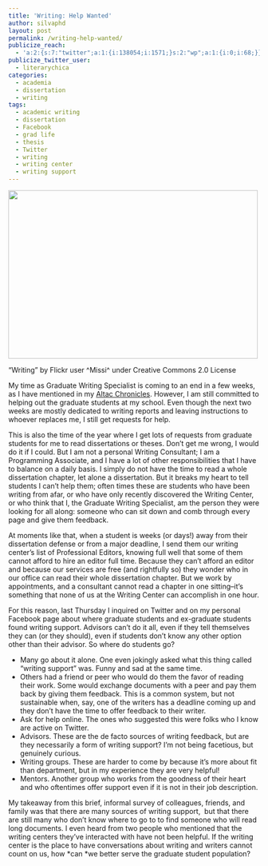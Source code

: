 ```yaml
---
title: 'Writing: Help Wanted'
author: silvaphd
layout: post
permalink: /writing-help-wanted/
publicize_reach:
  - 'a:2:{s:7:"twitter";a:1:{i:138054;i:1571;}s:2:"wp";a:1:{i:0;i:68;}}'
publicize_twitter_user:
  - literarychica
categories:
  - academia
  - dissertation
  - writing
tags:
  - academic writing
  - dissertation
  - Facebook
  - grad life
  - thesis
  - Twitter
  - writing
  - writing center
  - writing support
---
```

<div class="wp-caption aligncenter" style="width: 510px">
  <a href="http://www.flickr.com/photos/15481483@N06/6951897575/"><img alt="" src="http://farm8.staticflickr.com/7208/6951897575_5486c2791a.jpg" width="500" height="337" /></a>
  
  <p class="wp-caption-text">
    &#8220;Writing&#8221; by Flickr user ^Missi^ under Creative Commons 2.0 License
  </p>
</div>

My time as Graduate Writing Specialist is coming to an end in a few weeks, as I have mentioned in my [Altac Chronicles][1]. However, I am still committed to helping out the graduate students at my school. Even though the next two weeks are mostly dedicated to writing reports and leaving instructions to whoever replaces me, I still get requests for help.

This is also the time of the year where I get lots of requests from graduate students for me to read dissertations or theses. Don&#8217;t get me wrong, I would do it if I could. But I am not a personal Writing Consultant; I am a Programming Associate, and I have a lot of other responsibilities that I have to balance on a daily basis. I simply do not have the time to read a whole dissertation chapter, let alone a dissertation. But it breaks my heart to tell students I can&#8217;t help them; often times these are students who have been writing from afar, or who have only recently discovered the Writing Center, or who think that I, the Graduate Writing Specialist, am the person they were looking for all along: someone who can sit down and comb through every page and give them feedback.

At moments like that, when a student is weeks (or days!) away from their dissertation defense or from a major deadline, I send them our writing center&#8217;s list of Professional Editors, knowing full well that some of them cannot afford to hire an editor full time. Because they can&#8217;t afford an editor and because our services are free (and rightfully so) they wonder who in our office can read their whole dissertation chapter. But we work by appointments, and a consultant cannot read a chapter in one sitting&#8211;it&#8217;s something that none of us at the Writing Center can accomplish in one hour.

For this reason, last Thursday I inquired on Twitter and on my personal Facebook page about where graduate students and ex-graduate students found writing support. Advisors can&#8217;t do it all, even if they tell themselves they can (or they should), even if students don&#8217;t know any other option other than their advisor. So where do students go?

  * Many go about it alone. One even jokingly asked what this thing called &#8220;writing support&#8221; was. Funny and sad at the same time.
  * Others had a friend or peer who would do them the favor of reading their work. Some would exchange documents with a peer and pay them back by giving them feedback. This is a common system, but not sustainable when, say, one of the writers has a deadline coming up and they don&#8217;t have the time to offer feedback to their writer.
  * Ask for help online. The ones who suggested this were folks who I know are active on Twitter.
  * Advisors. These are the de facto sources of writing feedback, but are they necessarily a form of writing support? I&#8217;m not being facetious, but genuinely curious.
  * Writing groups. These are harder to come by because it&#8217;s more about fit than department, but in my experience they are very helpful!
  * Mentors. Another group who works from the goodness of their heart and who oftentimes offer support even if it is not in their job description.

My takeaway from this brief, informal survey of colleagues, friends, and family was that there are many sources of writing support,  but that there are still many who don&#8217;t know where to go to to find someone who will read long documents. I even heard from two people who mentioned that the writing centers they&#8217;ve interacted with have not been helpful. If the writing center is the place to have conversations about writing and writers cannot count on us, how *can *we better serve the graduate student population?

 [1]: http://wordsaremygame.com/category/altac-chronicles/